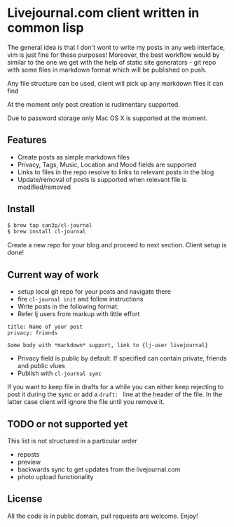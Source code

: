 # Livejournal.com client written in common lisp

The general idea is that I don't wont to write my posts in any web interface,
vim is just fine for these purposes! Moreover, the best workflow would by
similar to the one we get with the help of static site generators - git repo
with some files in markdown format which will be published on push.

Any file structure can be used, client will pick up any markdown files it can find

At the moment only post creation is rudimentary supported.

Due to password storage only Mac OS X is supported at the moment.

## Features

* Create posts as simple markdown files
* Privacy, Tags, Music, Location and Mood fields are supported
* Links to files in the repo resolve to links to relevant posts in the blog
* Update/removal of posts is supported when relevant file is modified/removed

## Install

```bash
$ brew tap can3p/cl-journal
$ brew install cl-journal
```
Create a new repo for your blog and proceed to next section. Client setup is done!

## Current way of work

- setup local git repo for your posts and navigate there
- fire `cl-journal init` and follow instructions
- Write posts in the following format:
- Refer lj users from markup with little effort

```
title: Name of your post
privacy: friends

Some body with *markdown* support, link to {lj-user livejournal}
```
    
- Privacy field is public by default. If specified can contain private, friends and public vlues
- Publish with `cl-journal sync`

If you want to keep file in drafts for a while you can either
keep rejecting to post it during the sync or add a `draft: ` line
at the header of the file. In the latter case client will ignore
the file until you remove it.

## TODO or not supported yet

This list is not structured in a particular order

* reposts
* preview
* backwards sync to get updates from the livejournal.com
* photo upload functionality

## License

All the code is in public domain, pull requests are welcome. Enjoy!
